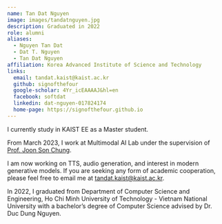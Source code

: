 ```yaml
---
name: Tan Dat Nguyen
image: images/tandatnguyen.jpg
description: Graduated in 2022
role: alumni
aliases:
  - Nguyen Tan Dat
  - Dat T. Nguyen
  - Tan Dat Nguyen
affiliation: Korea Advanced Institute of Science and Technology
links:
  email: tandat.kaist@kaist.ac.kr
  github: signofthefour
  google-scholar: 4Yr_icEAAAAJ&hl=en
  facebook: softdat
  linkedin: dat-nguyen-017824174
  home-page: https://signofthefour.github.io
---
```


I currently study in KAIST EE as a Master student.

From March 2023, I work at Multimodal AI Lab under the supervision of [Prof. Joon Son Chung](https://mmai.io/joon/).

I am now working on TTS, audio generation, and interest in modern generative models. If you are seeking any form of academic cooperation, please feel free to email me at tandat.kaist@kaist.ac.kr.

In 2022, I graduated from Department of Computer Science and Engineering, Ho Chi Minh University of Technology - Vietnam National University with a bachelor’s degree of Computer Science advised by Dr. Duc Dung Nguyen.
